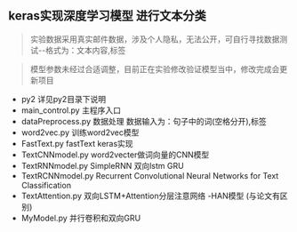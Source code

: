 ## keras实现深度学习模型 进行文本分类

> 实验数据采用真实邮件数据，涉及个人隐私，无法公开，可自行寻找数据测试--格式为：文本内容,标签

> 模型参数未经过合适调整，目前正在实验修改验证模型当中，修改完成会更新项目

- py2 详见py2目录下说明
- main_control.py 主程序入口
- dataPreprocess.py 数据处理 数据输入为：句子中的词(空格分开),标签
- word2vec.py 训练word2vec模型
- FastText.py fastText keras实现
- TextCNNmodel.py word2vecter做词向量的CNN模型 
- TextRNNmodel.py SimpleRNN 双向lstm GRU
- TextRCNNmodel.py Recurrent Convolutional Neural Networks for Text Classification
- TextAttention.py 双向LSTM+Attention分层注意网络 -HAN模型 (与论文有区别)
- MyModel.py 并行卷积和双向GRU
